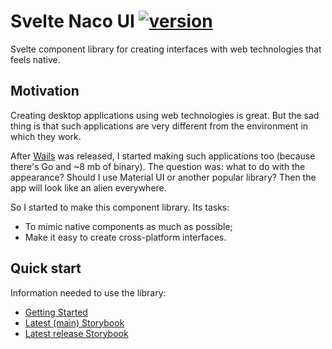 # Svelte Naco UI [![version](https://img.shields.io/npm/v/@naco-ui/svelte)](https://www.npmjs.com/package/@naco-ui/svelte)

Svelte component library for creating interfaces with web technologies that feels native.

## Motivation

Creating desktop applications using web technologies is great. But the sad thing is that such applications are very different from the environment in which they work.

After [Wails](https://wails.io/) was released, I started making such applications too (because there's Go and ~8 mb of binary). The question was: what to do with the appearance? Should I use Material UI or another popular library? Then the app will look like an alien everywhere.

So I started to make this component library. Its tasks:

- To mimic native components as much as possible;
- Make it easy to create cross-platform interfaces.

## Quick start

Information needed to use the library:

- [Getting Started](https://naco.myrt.co/?path=/docs/documentation-getting-started--docs)
- [Latest (main) Storybook](https://naco-ui.netlify.app/)
- [Latest release Storybook](https://naco.myrt.co/)
